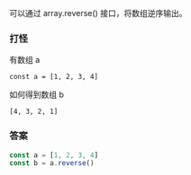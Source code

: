 可以通过 array.reverse() 接口，将数组逆序输出。

### 打怪

有数组 a
```
const a = [1, 2, 3, 4]
```
如何得到数组 b
```
[4, 3, 2, 1]
```
### 答案

```js
const a = [1, 2, 3, 4]
const b = a.reverse()
```
